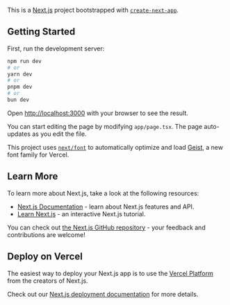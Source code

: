 This is a [Next.js](https://nextjs.org) project bootstrapped with [`create-next-app`](https://nextjs.org/docs/app/api-reference/cli/create-next-app).

## Getting Started

First, run the development server:

```bash
npm run dev
# or
yarn dev
# or
pnpm dev
# or
bun dev
```

Open [http://localhost:3000](http://localhost:3000) with your browser to see the result.

You can start editing the page by modifying `app/page.tsx`. The page auto-updates as you edit the file.

This project uses [`next/font`](https://nextjs.org/docs/app/building-your-application/optimizing/fonts) to automatically optimize and load [Geist](https://vercel.com/font), a new font family for Vercel.

## Learn More

To learn more about Next.js, take a look at the following resources:

- [Next.js Documentation](https://nextjs.org/docs) - learn about Next.js features and API.
- [Learn Next.js](https://nextjs.org/learn) - an interactive Next.js tutorial.

You can check out [the Next.js GitHub repository](https://github.com/vercel/next.js) - your feedback and contributions are welcome!

## Deploy on Vercel

The easiest way to deploy your Next.js app is to use the [Vercel Platform](https://vercel.com/new?utm_medium=default-template&filter=next.js&utm_source=create-next-app&utm_campaign=create-next-app-readme) from the creators of Next.js.

Check out our [Next.js deployment documentation](https://nextjs.org/docs/app/building-your-application/deploying) for more details.




<!-- // {/* // Login button */}
// <ButtonWithLoader
//   loadingText="Signing in..."
//   className="bg-green-600 hover:bg-green-700"
// >
//   Sign In
// </ButtonWithLoader>

// {/* // Save button */}
// <ButtonWithLoader
//   loadingText="Saving..."
//   className="bg-purple-600 hover:bg-purple-700 px-6"
// >
//   Save Changes
// </ButtonWithLoader>

// {/* // Delete button with custom styling */}
// <ButtonWithLoader
//   loadingText="Deleting..."
//   className="bg-red-600 hover:bg-red-700 w-auto px-4"
// >
//   Delete Account
// </ButtonWithLoader>

// {/* // Custom button type */}
// <ButtonWithLoader
//   type="button"
//   loadingText="Processing..."
//   disabled={true}
// >
//   Process Data
// </ButtonWithLoader>
// <ButtonWithLoader
//   type="button"
//   loadingText="Processing..."
//   disabled={false}
// >
//   Button
// </ButtonWithLoader> -->
